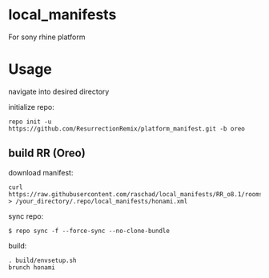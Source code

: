 # local_manifests
For sony rhine platform

Usage
=====
navigate into desired directory

initialize repo:

    repo init -u https://github.com/ResurrectionRemix/platform_manifest.git -b oreo

build RR (Oreo)
---------------
download manifest: 

    curl https://raw.githubusercontent.com/raschad/local_manifests/RR_o8.1/roomservice.xml > /your_directory/.repo/local_manifests/honami.xml

sync repo:

    $ repo sync -f --force-sync --no-clone-bundle

build:

    . build/envsetup.sh
    brunch honami
